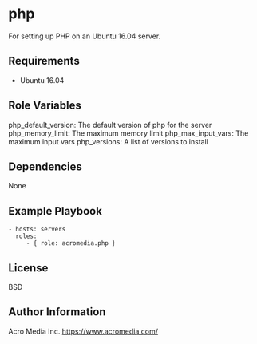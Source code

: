 php
======

For setting up PHP on an Ubuntu 16.04 server.


Requirements
------------
* Ubuntu 16.04

Role Variables
--------------
php_default_version: The default version of php for the server
php_memory_limit: The maximum memory limit
php_max_input_vars: The maximum input vars
php_versions: A list of versions to install

Dependencies
------------

None

Example Playbook
----------------

    - hosts: servers
      roles:
         - { role: acromedia.php }

License
-------

BSD

Author Information
------------------

Acro Media Inc.
https://www.acromedia.com/
